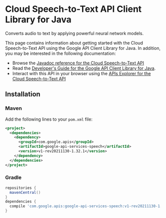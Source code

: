 # Cloud Speech-to-Text API Client Library for Java

Converts audio to text by applying powerful neural network models.

This page contains information about getting started with the Cloud Speech-to-Text API
using the Google API Client Library for Java. In addition, you may be interested
in the following documentation:

* Browse the [Javadoc reference for the Cloud Speech-to-Text API][javadoc]
* Read the [Developer's Guide for the Google API Client Library for Java][google-api-client].
* Interact with this API in your browser using the [APIs Explorer for the Cloud Speech-to-Text API][api-explorer]

## Installation

### Maven

Add the following lines to your `pom.xml` file:

```xml
<project>
  <dependencies>
    <dependency>
      <groupId>com.google.apis</groupId>
      <artifactId>google-api-services-speech</artifactId>
      <version>v1-rev20211130-1.32.1</version>
    </dependency>
  </dependencies>
</project>
```

### Gradle

```gradle
repositories {
  mavenCentral()
}
dependencies {
  compile 'com.google.apis:google-api-services-speech:v1-rev20211130-1.32.1'
}
```

[javadoc]: https://googleapis.dev/java/google-api-services-speech/latest/index.html
[google-api-client]: https://github.com/googleapis/google-api-java-client/
[api-explorer]: https://developers.google.com/apis-explorer/#p/speech/v1/
